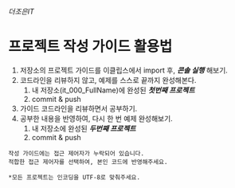 ###### 더조은IT
# 프로젝트 작성 가이드 활용법

1. 저장소의 프로젝트 가이드를 이클립스에서 import 후, ***콘솔 실행*** 해보기.
2. 코드라인을 리뷰하지 않고, 예제를 스스로 끝까지 완성해본다.
    1. 내 저장소(it_000_FullName)에 완성된 ***첫번째 프로젝트*** 
    2. commit & push
4. 가이드 코드라인을 리뷰하면서 공부하기.
5. 공부한 내용을 반영하여, 다시 한 번 예제 완성해보기.
    1. 내 저장소에 완성된 ***두번째 프로젝트*** 
    2. commit & push

```
작성 가이드에는 접근 제어자가 누락되어 있습니다.
적합한 접근 제어자를 선택하여, 본인 코드에 반영해주세요.

*모든 프로젝트는 인코딩을 UTF-8로 맞춰주세요.
```
